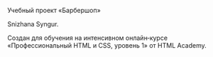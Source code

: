 Учебный проект «Барбершоп»

 Snizhana Syngur.
 
 Создан для обучения на интенсивном онлайн‑курсе «Профессиональный HTML и CSS, уровень 1» от HTML Academy.
